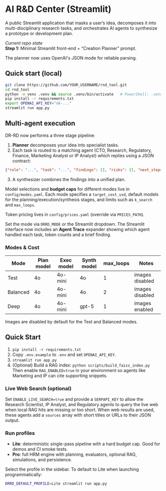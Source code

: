 # AI R&D Center (Streamlit)

A public Streamlit application that masks a user’s idea, decomposes it into
multi-disciplinary research tasks, and orchestrates AI agents to synthesize a
prototype or development plan.

_Current repo state_  
**Step 1:** Minimal Streamlit front-end + “Creation Planner” prompt.

The planner now uses OpenAI's JSON mode for reliable parsing.

## Quick start (local)

```bash
git clone https://github.com/YOUR_USERNAME/rnd_tool.git
cd rnd_tool
python -m venv .venv && source .venv/bin/activate   # PowerShell: .venv\Scripts\activate
pip install -r requirements.txt
export OPENAI_API_KEY="sk-..."
streamlit run app.py
```

## Multi-agent execution

DR-RD now performs a three stage pipeline:

1. **Planner** decomposes your idea into specialist tasks.
2. Each task is routed to a matching agent (CTO, Research, Regulatory, Finance, Marketing Analyst or IP Analyst) which replies using a JSON contract:

```json
{"role": "...", "task": "...", "findings": [], "risks": [], "next_steps": [], "sources": []}
```

3. A synthesizer combines the findings into a unified plan.

Model selections and **budget caps** for different modes live in `config/modes.yaml`.
Each mode specifies a `target_cost_usd`, default models for the planning/execution/synthesis stages,
and limits such as `k_search` and `max_loops`.

Token pricing lives in `config/prices.yaml` (override via `PRICES_PATH`).

Set the mode via `DRRD_MODE` or the Streamlit dropdown. The Streamlit interface now includes an **Agent Trace** expander showing which agent handled each task, token counts and a brief finding.

### Modes & Cost

| Mode     | Plan model | Exec model  | Synth model | max_loops | Notes |
|----------|------------|-------------|-------------|-----------|-------|
| Test     | 4o         | 4o-mini     | 4o          | 1         | images disabled |
| Balanced | 4o         | 4o-mini     | 4o          | 2         | images disabled |
| Deep     | 4o         | 4o-mini     | gpt-5       | 1         | images enabled |

Images are disabled by default for the Test and Balanced modes.

## Quick Start
1) `pip install -r requirements.txt`
2) Copy `.env.example` to `.env` and set `OPENAI_API_KEY`.
3) `streamlit run app.py`
4) (Optional) Build a RAG index: `python scripts/build_faiss_index.py`
   Then enable `RAG_ENABLED=true` in your environment so agents like Marketing and IP can cite supporting snippets.

### Live Web Search (optional)

Set `ENABLE_LIVE_SEARCH=true` and provide a `SERPAPI_KEY` to allow the Research Scientist, IP Analyst, and Regulatory agents to query the live web when local RAG hits are missing or too short. When web results are used, these agents add a `sources` array with short titles or URLs to their JSON output.

### Run profiles

- **Lite**: deterministic single-pass pipeline with a hard budget cap. Good for demos and CI smoke tests.
- **Pro**: full HRM engine with planning, evaluators, optional RAG, simulations, and persistence.

Select the profile in the sidebar. To default to Lite when launching programmatically:

```bash
DRRD_DEFAULT_PROFILE=Lite streamlit run app.py
```
